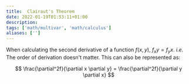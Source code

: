 ```yaml
---
title:  Clairaut's Theorem
date: 2022-01-19T01:53:11+01:00
description: 
tags: ['math/multivar', 'math/calculus']
aliases: ['']
---
```

When calculating the second derivative of a function $f(x,y)$, $f_xy = f_yx$. *i.e.* The order of derivation doesn't matter. This can also be represented as:

$$
\frac{\partial^2f}{\partial x \partial y} = \frac{\partial^2f}{\partial y \partial x}
$$